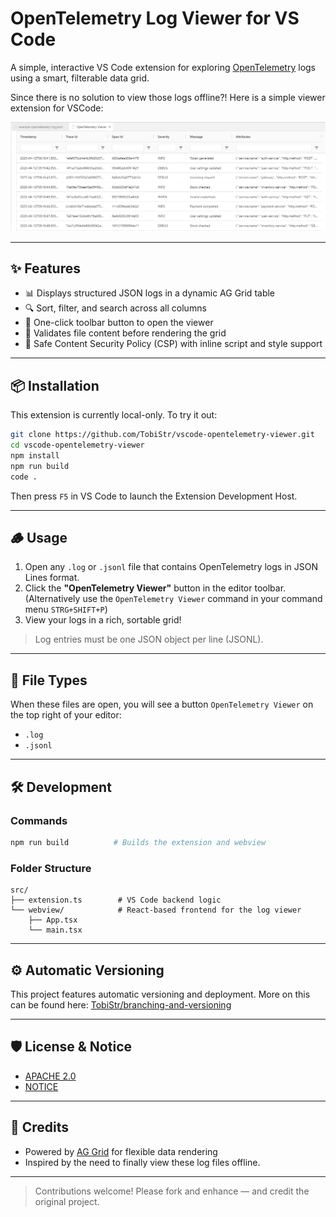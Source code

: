 # OpenTelemetry Log Viewer for VS Code

A simple, interactive VS Code extension for exploring [OpenTelemetry](https://opentelemetry.io/) logs using a smart, filterable data grid.

Since there is no solution to view those logs offline?! Here is a simple viewer extension for VSCode:

![screenshot](./docs/screenshot_1.png)

---

## ✨ Features

- 📊 Displays structured JSON logs in a dynamic AG Grid table
- 🔍 Sort, filter, and search across all columns
- 🚀 One-click toolbar button to open the viewer
- 🧠 Validates file content before rendering the grid
- 🔐 Safe Content Security Policy (CSP) with inline script and style support

---

## 📦 Installation

This extension is currently local-only. To try it out:

```bash
git clone https://github.com/TobiStr/vscode-opentelemetry-viewer.git
cd vscode-opentelemetry-viewer
npm install
npm run build
code .
```

Then press `F5` in VS Code to launch the Extension Development Host.

---

## 🪵 Usage

1. Open any `.log` or `.jsonl` file that contains OpenTelemetry logs in JSON Lines format.
2. Click the **"OpenTelemetry Viewer"** button in the editor toolbar. (Alternatively use the `OpenTelemetry Viewer` command in your command menu `STRG+SHIFT+P`)
3. View your logs in a rich, sortable grid!

> Log entries must be one JSON object per line (JSONL).

---

## 📁 File Types

When these files are open, you will see a button `OpenTelemetry Viewer` on the top right of your editor:

- `.log`
- `.jsonl`

---

## 🛠 Development

### Commands

```bash
npm run build          # Builds the extension and webview
```

### Folder Structure

```
src/
├── extension.ts        # VS Code backend logic
└── webview/            # React-based frontend for the log viewer
    ├── App.tsx
    └── main.tsx
```

---

## ⚙️ Automatic Versioning

This project features automatic versioning and deployment. More on this can be found here: [TobiStr/branching-and-versioning](https://github.com/TobiStr/branching-and-versioning)

---

## 🛡 License & Notice

- [APACHE 2.0](LICENSE)
- [NOTICE](NOTICE)

---

## 🙌 Credits

- Powered by [AG Grid](https://www.ag-grid.com/) for flexible data rendering
- Inspired by the need to finally view these log files offline.

---

> Contributions welcome! Please fork and enhance — and credit the original project.
